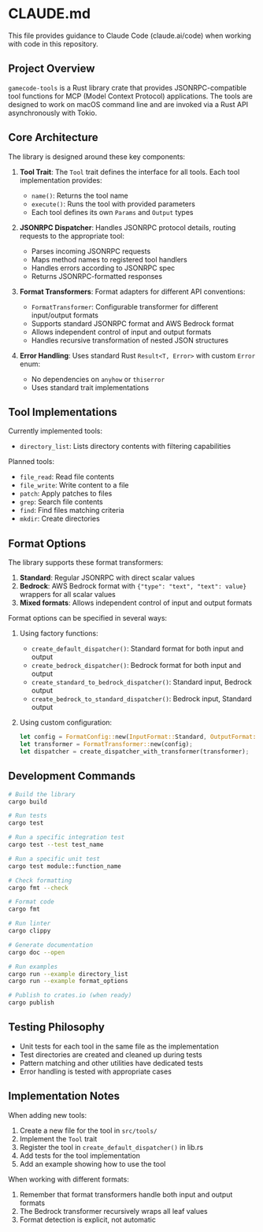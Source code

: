 # CLAUDE.md

This file provides guidance to Claude Code (claude.ai/code) when working with code in this repository.

## Project Overview

`gamecode-tools` is a Rust library crate that provides JSONRPC-compatible tool functions for MCP (Model Context Protocol) applications. The tools are designed to work on macOS command line and are invoked via a Rust API asynchronously with Tokio.

## Core Architecture

The library is designed around these key components:

1. **Tool Trait**: The `Tool` trait defines the interface for all tools. Each tool implementation provides:
   - `name()`: Returns the tool name
   - `execute()`: Runs the tool with provided parameters
   - Each tool defines its own `Params` and `Output` types

2. **JSONRPC Dispatcher**: Handles JSONRPC protocol details, routing requests to the appropriate tool:
   - Parses incoming JSONRPC requests
   - Maps method names to registered tool handlers
   - Handles errors according to JSONRPC spec
   - Returns JSONRPC-formatted responses

3. **Format Transformers**: Format adapters for different API conventions:
   - `FormatTransformer`: Configurable transformer for different input/output formats
   - Supports standard JSONRPC format and AWS Bedrock format
   - Allows independent control of input and output formats
   - Handles recursive transformation of nested JSON structures

4. **Error Handling**: Uses standard Rust `Result<T, Error>` with custom `Error` enum:
   - No dependencies on `anyhow` or `thiserror`
   - Uses standard trait implementations

## Tool Implementations

Currently implemented tools:
- `directory_list`: Lists directory contents with filtering capabilities

Planned tools:
- `file_read`: Read file contents 
- `file_write`: Write content to a file
- `patch`: Apply patches to files
- `grep`: Search file contents
- `find`: Find files matching criteria
- `mkdir`: Create directories

## Format Options

The library supports these format transformers:

1. **Standard**: Regular JSONRPC with direct scalar values
2. **Bedrock**: AWS Bedrock format with `{"type": "text", "text": value}` wrappers for all scalar values
3. **Mixed formats**: Allows independent control of input and output formats

Format options can be specified in several ways:

1. Using factory functions:
   - `create_default_dispatcher()`: Standard format for both input and output
   - `create_bedrock_dispatcher()`: Bedrock format for both input and output
   - `create_standard_to_bedrock_dispatcher()`: Standard input, Bedrock output
   - `create_bedrock_to_standard_dispatcher()`: Bedrock input, Standard output

2. Using custom configuration:
   ```rust
   let config = FormatConfig::new(InputFormat::Standard, OutputFormat::Bedrock);
   let transformer = FormatTransformer::new(config);
   let dispatcher = create_dispatcher_with_transformer(transformer);
   ```

## Development Commands

```bash
# Build the library
cargo build

# Run tests
cargo test

# Run a specific integration test
cargo test --test test_name

# Run a specific unit test
cargo test module::function_name

# Check formatting
cargo fmt --check

# Format code
cargo fmt

# Run linter
cargo clippy

# Generate documentation
cargo doc --open

# Run examples
cargo run --example directory_list
cargo run --example format_options

# Publish to crates.io (when ready)
cargo publish
```

## Testing Philosophy

- Unit tests for each tool in the same file as the implementation
- Test directories are created and cleaned up during tests
- Pattern matching and other utilities have dedicated tests
- Error handling is tested with appropriate cases

## Implementation Notes

When adding new tools:

1. Create a new file for the tool in `src/tools/`
2. Implement the `Tool` trait
3. Register the tool in `create_default_dispatcher()` in lib.rs
4. Add tests for the tool implementation
5. Add an example showing how to use the tool

When working with different formats:
1. Remember that format transformers handle both input and output formats
2. The Bedrock transformer recursively wraps all leaf values
3. Format detection is explicit, not automatic